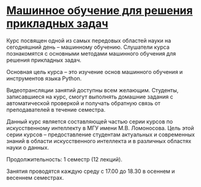 # [Машинное обучение для решения прикладных задач](https://intellect-foundation.ru/possibilities/studentu/interfaculty/#mashinnoe-obuchenie-dlya-resheniya-prikladnyix-zadach)
Курс посвящен одной из самых передовых областей науки на сегодняшний день – машинному обучению. Слушатели курса познакомятся с основными методами машинного обучения для решения прикладных задач.

Основная цель курса – это изучение основ машинного обучения и инструментов языка Python.

Видеотрансляции занятий доступны всем желающим. Студенты, записавшиеся на курс, смогут выполнять домашние задания с автоматической проверкой и получать обратную связь от преподавателей в течение семестра.

Данный курс является составляющей частью серии курсов по искусственному интеллекту в МГУ имени М.В. Ломоносова. Цель этой серии курсов – предоставление студентам актуальных и современных знаний в области искусственного интеллекта и в различных областях науки о данных.

Продолжительность: 1 семестр (12 лекций).

Занятия проводятся каждую среду с 17.00 до 18.30 в осеннем и весеннем семестрах.